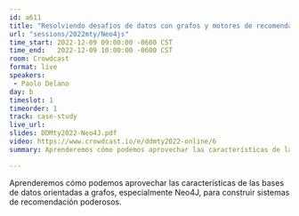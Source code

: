 ```yaml
---
id: a611
title: "Resolviendo desafíos de datos con grafos y motores de recomendación por Neo4j"
url: "sessions/2022mty/Neo4js"
time_start: 2022-12-09 09:00:00 -0600 CST
time_end:   2022-12-09 10:00:00 -0600 CST
room: Crowdcast
format: live
speakers:
 - Paolo Delano
day: b
timeslot: 1
timeorder: 1
track: case-study
live_url: 
slides: DDMty2022-Neo4J.pdf
video: https://www.crowdcast.io/e/ddmty2022-online/6
summary: Aprenderemos cómo podemos aprovechar las características de las bases de datos orientadas a grafos, especialmente Neo4J, para construir sistemas de recomendación poderosos.

---
```


Aprenderemos cómo podemos aprovechar las características de las bases de datos orientadas a grafos, especialmente Neo4J, para construir sistemas de recomendación poderosos.
